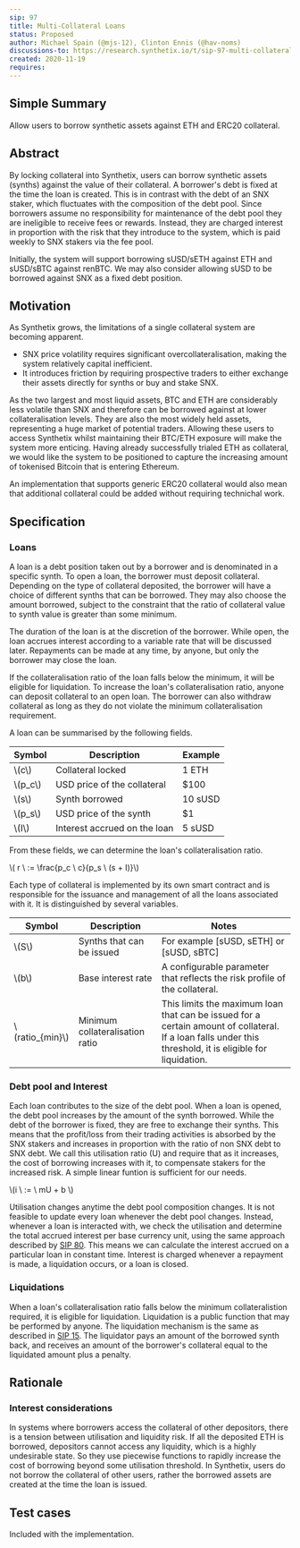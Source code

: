 ```yaml
---
sip: 97
title: Multi-Collateral Loans
status: Proposed
author: Michael Spain (@mjs-12), Clinton Ennis (@hav-noms)
discussions-to: https://research.synthetix.io/t/sip-97-multi-collateral-loans/230
created: 2020-11-19 
requires: 
---
```


## Simple Summary

Allow users to borrow synthetic assets against ETH and ERC20 collateral.

## Abstract

By locking collateral into Synthetix, users can borrow synthetic assets (synths) against the value of their collateral. A borrower's debt is fixed at the time the loan is created. This is in contrast with the debt of an SNX staker, which fluctuates with the composition of the debt pool. Since borrowers assume no responsibility for maintenance of the debt pool they are ineligible to receive fees or rewards. Instead, they are charged interest in proportion with the risk that they introduce to the system, which is paid weekly to SNX stakers via the fee pool. 

Initially, the system will support borrowing sUSD/sETH against ETH and sUSD/sBTC against renBTC. We may also consider allowing sUSD to be borrowed against SNX as a fixed debt position.

## Motivation

As Synthetix grows, the limitations of a single collateral system are becoming apparent.

- SNX price volatility requires significant overcollateralisation, making the system relatively capital inefficient.
- It introduces friction by requiring prospective traders to either exchange their assets directly for synths or buy and stake SNX.

As the two largest and most liquid assets, BTC and ETH are considerably less volatile than SNX and therefore can be borrowed against at lower collateralisation levels. They are also the most widely held assets, representing a huge market of potential traders. Allowing these users to access Synthetix whilst maintaining their BTC/ETH exposure will make the system more enticing. Having already successfully trialed ETH as collateral, we would like the system to be positioned to capture the increasing amount of tokenised Bitcoin that is entering Ethereum.

An implementation that supports generic ERC20 collateral would also mean that additional collateral could be added without requiring technichal work.

## Specification

### Loans

A loan is a debt position taken out by a borrower and is denominated in a specific synth. To open a loan, the borrower must deposit collateral. Depending on the type of collateral deposited, the borrower will have a choice of different synths that can be borrowed. They may also choose the amount borrowed, subject to the constraint that the ratio of collateral value to synth value is greater than some minimum. 

The duration of the loan is at the discretion of the borrower. While open, the loan accrues interest according to a variable rate that will be discussed later. Repayments can be made at any time, by anyone, but only the borrower may close the loan. 

If the collateralisation ratio of the loan falls below the minimum, it will be eligible for liquidation. To increase the loan's collateralisation ratio, anyone can deposit collateral to an open loan. The borrower can also withdraw collateral as long as they do not violate the minimum collateralisation requirement.

A loan can be summarised by the following fields.

| Symbol | Description | Example |
| ------ | ----------- | ----- |
| \\(c\\) | Collateral locked | 1 ETH | 
| \\(p_c\\) | USD price of the collateral | $100 | 
| \\(s\\) | Synth borrowed | 10 sUSD |
| \\(p_s\\) | USD price of the synth | $1 | 
| \\(I\\) | Interest accrued on the loan | 5 sUSD| 

From these fields, we can determine the loan's collateralisation ratio.

\\( r \ := \frac{p_c \ c}{p_s \ (s + I)}\\) 

Each type of collateral is implemented by its own smart contract and is responsible for the issuance and management of all the loans associated with it. It is distinguished by several variables.

| Symbol | Description | Notes |
| ------ | ----------- | ----- |
| \\(S\\)  | Synths that can be issued | For example [sUSD, sETH] or [sUSD, sBTC] |
| \\(b\\)  | Base interest rate | A configurable parameter that reflects the risk profile of the collateral. |
| \\(ratio_{min}\\) | Minimum collateralisation ratio | This limits the maximum loan that can be issued for a certain amount of collateral. If a loan falls under this threshold, it is eligible for liquidation. |

### Debt pool and Interest

Each loan contributes to the size of the debt pool. When a loan is opened, the debt pool increases by the amount of the synth borrowed. While the debt of the borrower is fixed, they are free to exchange their synths. This means that the profit/loss from their trading activities is absorbed by the SNX stakers and increases in proportion with the ratio of non SNX debt to SNX debt. We call this utilisation ratio \(U\) and require that as it increases, the cost of borrowing increases with it, to compensate stakers for the increased risk. A simple linear funtion is sufficient for our needs.

\\(i \ := \ mU + b \\)

Utilisation changes anytime the debt pool composition changes. It is not feasible to update every loan whenever the debt pool changes. Instead, whenever a loan is interacted with, we check the utilisation and determine the total accrued interest per base currency unit, using the same approach described by [SIP 80](https://sips.synthetix.io/sips/sip-80#aggregate-debt-calculation). This means we can calculate the interest accrued on a particular loan in constant time. Interest is charged whenever a repayment is made, a liquidation occurs, or a loan is closed.

### Liquidations

When a loan's collateralisation ratio falls below the minimum collateralistion required, it is eligible for liquidation. Liquidation is a public function that may be performed by anyone. The liquidation mechanism is the same as described in [SIP 15](https://sips.synthetix.io/sips/sip-15). The liquidator pays an amount of the borrowed synth back, and receives an amount of the borrower's collateral equal to the liquidated amount plus a penalty.

## Rationale

### Interest considerations

In systems where borrowers access the collateral of other depositors, there is a tension between utilisation and liquidity risk. If all the deposited ETH is borrowed, depositors cannot access any liquidity, which is a highly undesirable state. So they use piecewise functions to rapidly increase the cost of borrowing beyond some utilisation threshold. In Synthetix, users do not borrow the collateral of other users, rather the borrowed assets are created at the time the loan is issued.

## Test cases

Included with the implementation.
